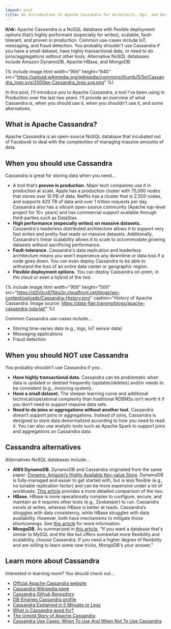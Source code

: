```yaml
---
layout: post
title: An Introduction to Apache Cassandra for Architects, Ops, and Developers
---
```


**tl/dr:** Apache Cassandra is a NoSQL database with flexible deployment options that’s highly performant (especially for writes), scalable, fault-tolerant, and proven in production. Common use-cases include IoT, messaging, and fraud detection. You probably shouldn't use Cassandra if you have a small dataset, have highly transactional data, or need to do joins/aggregations without other tools. Alternative NoSQL databases include Amazon DynamoDB, Apache HBase, and MongoDB.

{% include image.html width="956" height="640" src="https://upload.wikimedia.org/wikipedia/commons/thumb/5/5e/Cassandra_logo.svg/2000px-Cassandra_logo.svg.png" %}

In this post, I'll introduce you to Apache Cassandra, a tool I've been using in Production over the last two years. I'll provide an overview of what Cassandra is, when you should use it, when you shouldn't use it, and some alternatives.

## What is Apache Cassandra?

Apache Cassandra is an open-source NoSQL database that incubated out of Facebook to deal with the complexities of managing massive amounts of data.

## When you should use Cassandra

Cassandra is great for storing data when you need...

* A tool that’s **proven in production.** Major tech companies use it in production at scale. Apple has a production cluster with 75,000 nodes that stores over 10 PB of data. Netflix has a cluster that is 2,500 nodes, and supports 420 TB of data and over 1 trillion requests per day. Cassandra also has a vibrant open-source community (Apache top-level project for 10+ years) and has commercial support available through third-parties such as DataStax.
* **High performance (especially writes) on massive datasets.**  Cassandra's leaderless distributed architecture allows it to support very fast writes and pretty-fast reads on massive datasets. Additionally, Cassandra's linear scalability allows it to scale to accommodate growing datasets without sacrificing performance.
* **Fault-tolerance.** Cassandra's data replication and leaderless architecture means you won’t experience any downtime or data loss if a node goes down. You can even deploy Cassandra to be able to withstand the loss of an entire data center or geographic region.
* **Flexible deployment options.** You can deploy Cassandra on-prem, in the cloud or even a hybrid of the two.

{% include image.html width="956" height="500" src="https://d2h0cx97tjks2p.cloudfront.net/blogs/wp-content/uploads/Cassandra-History.png" caption="History of Apache Cassandra. Image source: https://data-flair.training/blogs/apache-cassandra-tutorial/" %}

Common Cassandra use-cases include...

* Storing time-series data (e.g., logs, IoT sensor data)
* Messaging applications
* Fraud detection

## When you should NOT use Cassandra

You probably shouldn’t use Cassandra if you...

* **Have highly transactional data.** Cassandra can be problematic when data is updated or deleted frequently (updates/deletes) and/or needs to be consistent (e.g., invoicing system).
* **Have a small dataset.** The steeper learning curve and additional technical/operational complexity than traditional RDBMSs isn’t worth it if you don’t need to support massive data sets.
* **Need to do joins or aggregations without another tool.** Cassandra doesn’t support joins or aggregations. Instead of joins, Cassandra is designed to store data denormalized according to how you need to read it. You can also use analytic tools such as Apache Spark to support joins and aggregations on Cassandra data.

## Cassandra alternatives

Alternatives NoSQL databases include...

* **AWS DynamoDB.** DynamoDB and Cassandra originated from the same paper: [Dynamo: Amazon’s Highly Available Key-value Store](https://www.allthingsdistributed.com/files/amazon-dynamo-sosp2007.pdf). DynamoDB is fully-managed and easier to get started with, but is less flexible (e.g., no tunable replication factor) and can be more expensive under a lot of workloads. [This article](https://www.beyondthelines.net/databases/dynamodb-vs-cassandra/) provides a more detailed comparison of the two.
* **HBase.** HBase is more operationally complex to configure, secure, and maintain as it requires other tools (e.g., Zookeeper) to run. Cassandra excels at writes, whereas HBase is better at reads. Cassandra’s struggles with data consistency, while HBase struggles with data availability. However, both have mechanisms to mitigate those shortcomings. See [this article](https://www.scnsoft.com/blog/cassandra-vs-hbase) for more information.
* **MongoDB.** As summarized in [this article](https://www.theserverside.com/tip/A-side-by-side-comparison-of-MongoDB-and-Cassandra-databases), "If you want a database that's similar to MySQL and the like but offers somewhat more flexibility and scalability, choose Cassandra. If you need a higher degree of flexibility and are willing to learn some new tricks, MongoDB's your answer."

## Learn more about Cassandra

Interested in learning more? You should check out...

* [Official Apache Cassandra website](http://cassandra.apache.org/)
* [Cassandra Wikipedia page](https://en.wikipedia.org/wiki/Apache_Cassandra)
* [Cassandra Github Repository](https://github.com/apache/cassandra)
* [DB-Engines Cassandra profile](https://db-engines.com/en/system/Cassandra)
* [Cassandra Explained in 5 Minutes or Less](https://www.credera.com/blog/technology-insights/java/cassandra-explained-5-minutes-less/)
* [What is Cassandra good for?](https://www.datastax.com/dev/blog/what-cassandra-good)
* [The Untold Story of Apache Cassandra](https://www.datastax.com/wp-content/uploads/resources/whitepaper/DataStax-eBook-The_Untold_Story_of_Apache_Cassandra.pdf?)
* [Cassandra Use Cases: When To Use And When Not To Use Cassandra](https://blog.pythian.com/cassandra-use-cases/)
